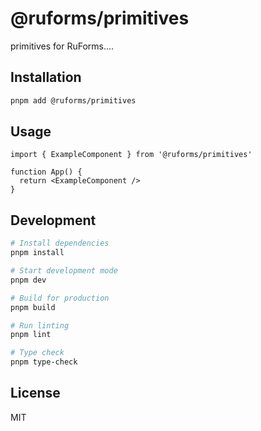 # @ruforms/primitives

primitives for RuForms....

## Installation

```bash
pnpm add @ruforms/primitives
```

## Usage

```tsx
import { ExampleComponent } from '@ruforms/primitives'

function App() {
  return <ExampleComponent />
}
```

## Development

```bash
# Install dependencies
pnpm install

# Start development mode
pnpm dev

# Build for production
pnpm build

# Run linting
pnpm lint

# Type check
pnpm type-check
```

## License

MIT
